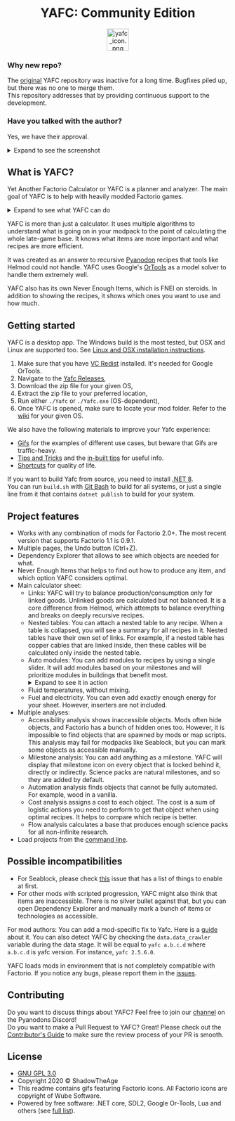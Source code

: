 <h1 align="center">YAFC: Community Edition</h1>
<p align="center"><IMG style="width:50px; height:auto;" src="Yafc/image.ico" alt="yafc_icon.png"></p>

### Why new repo?
The [original](https://github.com/ShadowTheAge/yafc) YAFC repository was inactive for a long time. Bugfixes piled up, but there was no one to merge them.  
This repository addresses that by providing continuous support to the development.

### Have you talked with the author?
Yes, we have their approval.
<details>
<summary>Expand to see the screenshot</summary>
<IMG src="/Docs/Media/yafc_author_approval.png"  alt="yafc_author_approval.png"/>
</details>

## What is YAFC?
Yet Another Factorio Calculator or YAFC is a planner and analyzer. The main goal of YAFC is to help with heavily modded Factorio games.

<details>
<summary>Expand to see what YAFC can do</summary>
<IMG src="/Docs/Media/Main.gif"  alt="Main.gif"/>
</details>

YAFC is more than just a calculator. It uses multiple algorithms to understand what is going on in your modpack to the point of calculating the whole late-game base. It knows what items are more important and what recipes are more efficient.

It was created as an answer to recursive [Pyanodon](https://mods.factorio.com/user/pyanodon) recipes that tools like Helmod could not handle. YAFC uses Google's [OrTools](https://developers.google.com/optimization) as a model solver to handle them extremely well.

YAFC also has its own Never Enough Items, which is FNEI on steroids. In addition to showing the recipes, it shows which ones you want to use and how much.

## Getting started

YAFC is a desktop app. The Windows build is the most tested, but OSX and Linux are supported too. See [Linux and OSX installation instructions](/Docs/LinuxOsxInstall.md).

1. Make sure that you have [VC Redist](https://learn.microsoft.com/en-us/cpp/windows/latest-supported-vc-redist?view=msvc-170) installed. It's needed for Google OrTools.
1. Navigate to the [Yafc Releases](https://github.com/have-fun-was-taken/yafc-ce/releases),
1. Download the zip file for your given OS,
1. Extract the zip file to your preferred location,
1. Run either `./Yafc` or `./Yafc.exe` (OS-dependent),
1. Once YAFC is opened, make sure to locate your mod folder. Refer to the [wiki](https://wiki.factorio.com/Application_directory#Locations) for your given OS.

We also have the following materials to improve your Yafc experience:
* [Gifs](/Docs/Gifs.md) for the examples of different use cases, but beware that Gifs are traffic-heavy.  
* [Tips and Tricks](/Docs/TipsAndTricks.md) and the [in-built tips](https://github.com/shpaass/yafc-ce/blob/master/Yafc/Data/Tips.txt) for useful info.
* [Shortcuts](/Docs/Shortcuts.md) for quality of life.

If you want to build Yafc from source, you need to install [.NET 8](https://dotnet.microsoft.com/en-us/download/dotnet/8.0).  
You can run `build.sh` with [Git Bash](https://git-scm.com/downloads) to build for all systems, or just a single line from it that contains `dotnet publish` to build for your system.

## Project features
- Works with any combination of mods for Factorio 2.0+. The most recent version that supports Factorio 1.1 is 0.9.1.
- Multiple pages, the Undo button (Ctrl+Z).
- Dependency Explorer that allows to see which objects are needed for what.
- Never Enough Items that helps to find out how to produce any item, and which option YAFC considers optimal.
- Main calculator sheet:
    - Links: YAFC will try to balance production/consumption only for linked goods. Unlinked goods are calculated but not balanced. It is a core difference from Helmod, which attempts to balance everything and breaks on deeply recursive recipes.
    - Nested tables: You can attach a nested table to any recipe. When a table is collapsed, you will see a summary for all recipes in it. Nested tables have their own set of links. For example, if a nested table has copper cables that are linked inside, then these cables will be calculated only inside the nested table.
    - Auto modules: You can add modules to recipes by using a single slider. It will add modules based on your milestones and will prioritize modules in buildings that benefit most. <details><summary>Expand to see it in action</summary><IMG src="/Docs/Media/AutoModules.gif"  alt="AutoModules.gif"/></details>
    - Fluid temperatures, without mixing.
    - Fuel and electricity. You can even add exactly enough energy for your sheet. However, inserters are not included.
- Multiple analyses:
    - Accessibility analysis shows inaccessible objects. Mods often hide objects, and Factorio has a bunch of hidden ones too. However, it is impossible to find objects that are spawned by mods or map scripts. This analysis may fail for modpacks like Seablock, but you can mark some objects as accessible manually.
    - Milestone analysis: You can add anything as a milestone. YAFC will display that milestone icon on every object that is locked behind it, directly or indirectly. Science packs are natural milestones, and so they are added by default.
    - Automation analysis finds objects that cannot be fully automated. For example, wood in a vanilla.
    - Cost analysis assigns a cost to each object. The cost is a sum of logistic actions you need to perform to get that object when using optimal recipes. It helps to compare which recipe is better.
    - Flow analysis calculates a base that produces enough science packs for all non-infinite research.
- Load projects from the [command line](/Docs/CLI.md).

## Possible incompatibilities

- For Seablock, please check [this](https://github.com/ShadowTheAge/yafc/issues/31) issue that has a list of things to enable at first.
- For other mods with scripted progression, YAFC might also think that items are inaccessible. There is no silver bullet against that, but you can open Dependency Explorer and manually mark a bunch of items or technologies as accessible.

For mod authors: You can add a mod-specific fix to Yafc. Here is a [guide](/Yafc/Data/Mod-fixes/README.md) about it. You can also detect YAFC by checking the `data.data_crawler` variable during the data stage. It will be equal to `yafc a.b.c.d` where `a.b.c.d` is yafc version. For instance, `yafc 2.5.6.0`.

YAFC loads mods in environment that is not completely compatible with Factorio. If you notice any bugs, please report them in the [issues](https://github.com/have-fun-was-taken/yafc-ce/issues).


## Contributing

Do you want to discuss things about YAFC? Feel free to join our [channel](https://discord.gg/b5VergGq75) on the Pyanodons Discord!  
Do you want to make a Pull Request to YAFC? Great! Please check out the [Contributor's Guide](Docs/CONTRIBUTING.md) to make sure the review process of your PR is smooth.

## License
- [GNU GPL 3.0](/LICENSE)
- Copyright 2020 © ShadowTheAge
- This readme contains gifs featuring Factorio icons. All Factorio icons are copyright of Wube Software.
- Powered by free software: .NET core, SDL2, Google Or-Tools, Lua and others (see [full list](/licenses.txt)).
